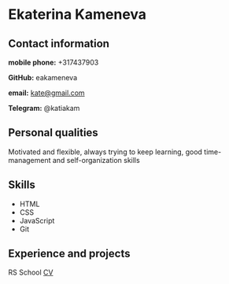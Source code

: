 # Ekaterina Kameneva

## Contact information 
**mobile phone:** +317437903

**GitHub:** eakameneva

**email:** kate@gmail.com

**Telegram:** @katiakam

## Personal qualities
Motivated and flexible, always trying to keep learning, good time-management and self-organization skills

## Skills
* HTML 
* CSS
* JavaScript
* Git

## Experience and projects
RS School [CV](https://github.com/eakameneva/rsschool-cv.git)


